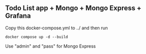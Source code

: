 ## Todo List app + Mongo + Mongo Express + Grafana


Copy this docker-compose.yml to ../ and then run

```
docker compose up -d --build
```


Use "admin" and "pass" for Mongo Express
